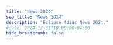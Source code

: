 ```yaml
---
title: "News 2024"
seo_title: "News 2024"
description: "Eclipse 4diac News 2024."
#date: 2024-12-31T10:00:00-04:00
hide_breadcrumb: false
---
```

